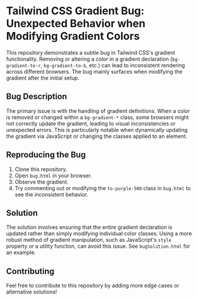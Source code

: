 # Tailwind CSS Gradient Bug: Unexpected Behavior when Modifying Gradient Colors

This repository demonstrates a subtle bug in Tailwind CSS's gradient functionality.  Removing or altering a color in a gradient declaration (`bg-gradient-to-r`, `bg-gradient-to-b`, etc.) can lead to inconsistent rendering across different browsers.  The bug mainly surfaces when modifying the gradient after the initial setup.

## Bug Description

The primary issue is with the handling of gradient definitions. When a color is removed or changed within a `bg-gradient-*` class, some browsers might not correctly update the gradient, leading to visual inconsistencies or unexpected errors.  This is particularly notable when dynamically updating the gradient via JavaScript or changing the classes applied to an element.

## Reproducing the Bug

1. Clone this repository.
2. Open `bug.html` in your browser.
3. Observe the gradient. 
4. Try commenting out or modifying the `to-purple-500` class in `bug.html` to see the inconsistent behavior.

## Solution

The solution involves ensuring that the entire gradient declaration is updated rather than simply modifying individual color classes.  Using a more robust method of gradient manipulation, such as JavaScript's `style` property or a utility function, can avoid this issue.  See `bugSolution.html` for an example.

## Contributing

Feel free to contribute to this repository by adding more edge cases or alternative solutions!